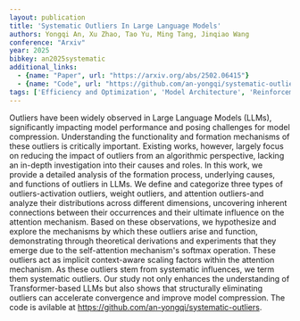 ```yaml
---
layout: publication
title: 'Systematic Outliers In Large Language Models'
authors: Yongqi An, Xu Zhao, Tao Yu, Ming Tang, Jinqiao Wang
conference: "Arxiv"
year: 2025
bibkey: an2025systematic
additional_links:
  - {name: "Paper", url: "https://arxiv.org/abs/2502.06415"}
  - {name: "Code", url: "https://github.com/an-yongqi/systematic-outliers"}
tags: ['Efficiency and Optimization', 'Model Architecture', 'Reinforcement Learning', 'Quantization', 'Pretraining Methods', 'Transformer', 'Has Code', 'Attention Mechanism']
---
```

Outliers have been widely observed in Large Language Models (LLMs),
significantly impacting model performance and posing challenges for model
compression. Understanding the functionality and formation mechanisms of these
outliers is critically important. Existing works, however, largely focus on
reducing the impact of outliers from an algorithmic perspective, lacking an
in-depth investigation into their causes and roles. In this work, we provide a
detailed analysis of the formation process, underlying causes, and functions of
outliers in LLMs. We define and categorize three types of outliers-activation
outliers, weight outliers, and attention outliers-and analyze their
distributions across different dimensions, uncovering inherent connections
between their occurrences and their ultimate influence on the attention
mechanism. Based on these observations, we hypothesize and explore the
mechanisms by which these outliers arise and function, demonstrating through
theoretical derivations and experiments that they emerge due to the
self-attention mechanism's softmax operation. These outliers act as implicit
context-aware scaling factors within the attention mechanism. As these outliers
stem from systematic influences, we term them systematic outliers. Our study
not only enhances the understanding of Transformer-based LLMs but also shows
that structurally eliminating outliers can accelerate convergence and improve
model compression. The code is avilable at
https://github.com/an-yongqi/systematic-outliers.
